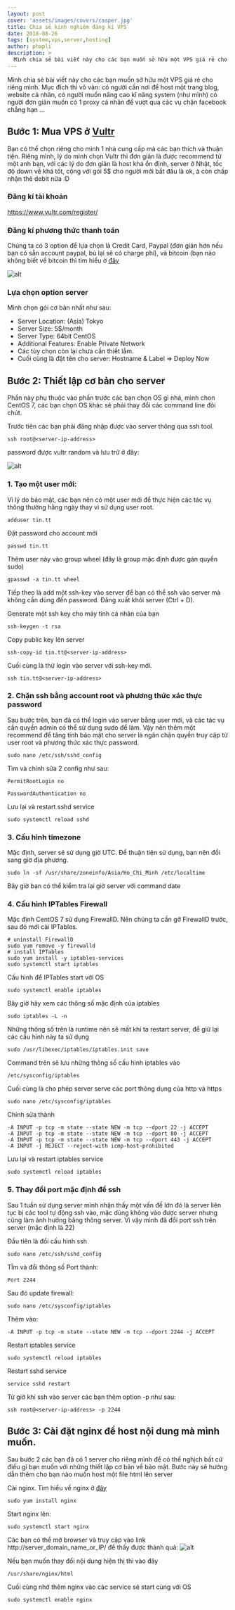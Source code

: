 ```yaml
---
layout: post
cover: 'assets/images/covers/casper.jpg'
title: Chia sẻ kinh nghiệm đăng kí VPS
date: 2018-08-26
tags: [system,vps,server,hosting]
author: phapli
description: >
  Mình chia sẻ bài viết này cho các bạn muốn sở hữu một VPS giá rẻ cho riêng mình. Mục đích thì vô vàn: có người cần nơi để host một trang blog, website cá nhân, có người muốn nâng cao kĩ năng system (như mình) có người đơn giản muốn có 1 proxy cá nhân để vượt qua các vụ chặn facebook chẳng hạn.
---
```


Mình chia sẻ bài viết này cho các bạn muốn sở hữu một VPS giá rẻ cho riêng mình. Mục đích thì vô vàn: có người cần nơi để host một trang blog, website cá nhân, có người muốn nâng cao kĩ năng system (như mình) có người đơn giản muốn có 1 proxy cá nhân để vượt qua các vụ chặn facebook chẳng hạn ...

## Bước 1: Mua VPS ở [Vultr](https://www.vultr.com/)

Bạn có thể chọn riêng cho mình 1 nhà cung cấp mà các bạn thích và thuận tiện. Riêng mình, lý do mình chọn Vultr thì đơn giản là được recommend từ một anh bạn, với các lý do đơn giản là host khá ổn định, server ở Nhật, tốc độ down về khá tốt, cộng với gói 5$ cho người mới bắt đầu là ok, à còn chấp nhận thẻ debit nữa :D

### Đăng kí tài khoản
https://www.vultr.com/register/

### Đăng kí phương thức thanh toán

Chúng ta có 3 option để lựa chọn là Credit Card, Paypal (đơn giản hơn nếu bạn có sẵn account paypal, bù lại sẽ có charge phí), và bitcoin (bạn nào không biết về bitcoin thì tìm hiểu ở [đây](https://en.wikipedia.org/wiki/Bitcoin)

![alt](/assets/images/posts/2017-01-16/vps000payment.png)

### Lựa chọn option server

Mình chọn gói cơ bản nhất như sau:

* Server Location: (Asia) Tokyo
* Server Size: 5$/month
* Server Type: 64bit CentOS
* Additional Features: Enable Private Network
* Các tùy chọn còn lại chưa cần thiết lắm.
* Cuối cùng là đặt tên cho server: Hostname & Label
=> Deploy Now

## Bước 2: Thiết lập cơ bản cho server

Phần này phụ thuộc vào phần trước các bạn chọn OS gì nhá, mình chon CentOS 7, các bạn chọn OS khác sẽ phải thay đổi các command line đôi chút.

Trước tiên các bạn phải đăng nhập được vào server thông qua ssh tool.
```
ssh root@<server-ip-address>
```
password được vultr random và lưu trữ ở đây:

![alt](/assets/images/posts/2017-01-16/vps001.png)

### 1. Tạo một user mới:

Vì lý do bảo mật, các bạn nên có một user mới để thực hiện các tác vụ thông thường hằng ngày thay vì sử dụng user root.
```
adduser tin.tt
```
Đặt password cho account mới
```
passwd tin.tt
```
Thêm user này vào group wheel (đây là group mặc định được gán quyền sudo)
```
gpasswd -a tin.tt wheel
```
Tiếp theo là add một ssh-key vào server để bạn có thể ssh vào server mà không cần dùng đến password.
Đăng xuất khỏi server (Ctrl + D).

Generate một ssh key cho máy tính cá nhân của bạn
```
ssh-keygen -t rsa
```
Copy public key lên server
```
ssh-copy-id tin.tt@<server-ip-address>
```
Cuối cùng là thử login vào server với ssh-key mới.
```
ssh tin.tt@<server-ip-address>
```
### 2. Chặn ssh bằng account root và phương thức xác thực password
Sau bước trên, bạn đã có thể login vào server bằng user mới, và các tác vụ cần quyền admin có thể sử dụng sudo để làm. Vậy nên thêm một recommend để tăng tính bảo mật cho server là ngăn chặn quyền truy cập từ user root và phương thức xác thực password.
```
sudo nano /etc/ssh/sshd_config
```
Tìm và chỉnh sửa 2 config như sau:
```
PermitRootLogin no

PasswordAuthentication no
```
Lưu lại và restart sshd service
```
sudo systemctl reload sshd
```
### 3. Cấu hình timezone
Mặc định, server sẽ sử dụng giờ UTC. Để thuận tiện sử dụng, bạn nên đổi sang giờ địa phương.
```
sudo ln -sf /usr/share/zoneinfo/Asia/Ho_Chi_Minh /etc/localtime
```
Bây giờ bạn có thể kiểm tra lại giờ server với command date

### 4. Cấu hình IPTables Firewall

Mặc định CentOS 7 sử dụng FirewallD. Nên chúng ta cần gỡ FirewallD trước, sau đó mới cài IPTables.
```
# uninstall FirewallD
sudo yum remove -y firewalld
# install IPTables
sudo yum install -y iptables-services
sudo systemctl start iptables
```
Cấu hình để IPTables start với OS
```
sudo systemctl enable iptables
```
Bây giờ hãy xem các thông số mặc định của iptables
```
sudo iptables -L -n
```
Những thông số trên là runtime nên sẽ mất khi ta restart server, để giữ lại các cấu hình này ta sử dụng
```
sudo /usr/libexec/iptables/iptables.init save
```
Command trên sẽ lưu những thông số cấu hình iptables vào 
```
/etc/sysconfig/iptables
```
Cuối cùng là cho phép server serve các port thông dụng của http và https
```
sudo nano /etc/sysconfig/iptables
```
Chỉnh sửa thành
```
-A INPUT -p tcp -m state --state NEW -m tcp --dport 22 -j ACCEPT
-A INPUT -p tcp -m state --state NEW -m tcp --dport 80 -j ACCEPT
-A INPUT -p tcp -m state --state NEW -m tcp --dport 443 -j ACCEPT
-A INPUT -j REJECT --reject-with icmp-host-prohibited
```
Lưu lại và restart iptables service
```
sudo systemctl reload iptables
```
### 5. Thay đổi port mặc định để ssh
Sau 1 tuần sử dụng server mình nhận thấy một vấn đề lớn đó là server liên tục bị các tool tự động ssh vào, mặc dùng không vào được server nhưng cũng làm ảnh hưởng băng thông server.
Vì vậy mình đã đổi port ssh trên server (mặc định là 22)

Đầu tiên là đổi cấu hình ssh
```
sudo nano /etc/ssh/sshd_config
```
TÌm và đổi thông số Port thành:
```
Port 2244
```
Sau đó update firewall:
```
sudo nano /etc/sysconfig/iptables
```
Thêm vào:
```
-A INPUT -p tcp -m state --state NEW -m tcp --dport 2244 -j ACCEPT
```
Restart iptables service
```
sudo systemctl reload iptables
```
Restart sshd service
```
service sshd restart
```
Từ giờ khi ssh vào server các bạn thêm option -p như sau:
```
ssh root@<server-ip-address> -p 2244
```
## Bước 3: Cài đặt nginx để host nội dung mà mình muốn.
Sau bước 2 các bạn đã có 1 server cho riêng mình để có thể nghịch bất cứ điều gì bạn muốn với những thiết lập cơ bản về bảo mật.
Bước này sẽ hướng dẫn thêm cho bạn nào muốn host một file html lên server

Cài nginx. Tìm hiểu về nginx ở [đây](https://www.nginx.com/)
```
sudo yum install nginx
```
Start nginx lên:
```
sudo systemctl start nginx
```
Các bạn có thể mở browser và truy cập vào link http://server_domain_name_or_IP/ để thấy được thành quả:
![alt](/assets/images/posts/2017-01-16/vps002nginx.png)

Nếu bạn muốn thay đổi nội dung hiện thị thì vào đây 
```
/usr/share/nginx/html
```
Cuối cùng nhớ thêm nginx vào các service sẽ start cùng với OS
```
sudo systemctl enable nginx
```